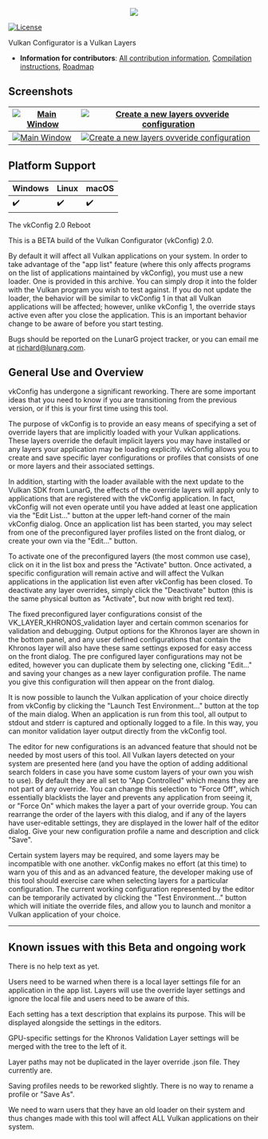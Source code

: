 <p align="center"><img src="https://imgshare.io/images/2020/06/02/Vulkan-Configurator.png" /></p>

[![License](https://img.shields.io/badge/License-Apache%202.0-blue.svg)](https://opensource.org/licenses/Apache-2.0)

Vulkan Configurator is a Vulkan Layers 


* **Information for contributors**: [All contribution information](docs/CONTRIBUTING.md), [Compilation instructions](docs/CONTRIBUTING/Compiling.md), [Roadmap](https://github.com/baldurk/renderdoc/wiki/Roadmap)

Screenshots
--------------

| [ ![Main Window](https://imgshare.io/images/2020/06/02/08.png) ](https://imgshare.io/images/2020/06/02/08.png) | [ ![Create a new layers ovveride configuration](https://imgshare.io/images/2020/06/02/New-Configuration-Window.png2) ](https://imgshare.io/images/2020/06/02/New-Configuration-Window.png) |
| --- | --- |
| [ ![Main Window](https://imgshare.io/images/2020/06/02/08.png) ](https://imgshare.io/images/2020/06/02/08.png) | [ ![Create a new layers ovveride configuration](https://imgshare.io/images/2020/06/02/New-Configuration-Window.png2) ](https://imgshare.io/images/2020/06/02/New-Configuration-Window.png) |

Platform Support
--------------

| Windows                  | Linux                    | macOS                    |
| ------------------------ | ------------------------ | ------------------------ |
| :heavy_check_mark:       | :heavy_check_mark:       | :heavy_check_mark:       |













The vkConfig 2.0 Reboot

This is a BETA build of the Vulkan Configurator (vkConfig) 2.0.

By default it will affect all Vulkan applications on your system. In order to take advantage of the "app list" feature (where this only affects programs on the list of applications maintained by vkConfig), you must use a new loader. One is provided in this archive. You can simply drop it into the folder with the Vulkan program you wish to test against. If you do not update the loader, the behavior will be similar to vkConfig 1 in that all Vulkan applications will be affected; however, unlike vkConfig 1, the override stays active even after you close the application. This is an important behavior change to be aware of before you start testing.

Bugs should be reported on the LunarG project tracker, or you can email me at richard@lunarg.com.

General Use and Overview
--------------------------------------------

vkConfig has undergone a significant reworking. There are some important ideas that you need to know if you are transitioning from the previous version, or if this is your first time using this tool.

The purpose of vkConfig is to provide an easy means of specifying a set of override layers that are implicitly loaded with your Vulkan applications. These layers override the default implicit layers you may have installed or any layers your application may be loading explicitly. vkConfig allows you to create and save specific layer configurations or profiles that consists of one or more layers and their associated settings.

In addition, starting with the loader available with the next update to the Vulkan SDK from LunarG, the effects of the override layers will apply only to applications that are registered with the vkConfig application. In fact, vkConfig will not even operate until you have added at least one application via the "Edit List..." button at the upper left-hand corner of the main vkConfig dialog. Once an application list has been started, you may select from one of the preconfigured layer profiles listed on the front dialog, or create your own via the "Edit..." button.

To activate one of the preconfigured layers (the most common use case), click on it in the list box and press the "Activate" button. Once activated, a specific configuration will remain active and will affect the Vulkan applications in the application list even after vkConfig has been closed. To deactivate any layer overrides, simply click the "Deactivate" button (this is the same physical button as "Activate", but now with bright red text).

The fixed preconfigured layer configurations consist of the VK_LAYER_KHRONOS_validation layer and certain common scenarios for validation and debugging. Output options for the Khronos layer are shown in the bottom panel, and any user defined configurations that contain the Khronos layer will also have these same settings exposed for easy access on the front dialog. The pre configured layer configurations may not be edited, however you can duplicate them by selecting one, clicking "Edit..." and saving your changes as a new layer configuration profile. The name you give this configuration will then appear on the front dialog. 

It is now possible to launch the Vulkan application of your choice directly from vkConfig by clicking the "Launch Test Environment..." button at the top of the main dialog. When an application is run from this tool, all output to stdout and stderr is captured and optionally logged to a file. In this way, you can monitor validation layer output directly from the vkConfig tool.

The editor for new configurations is an advanced feature that should not be needed by most users of this tool. All Vulkan layers detected on your system are presented here (and you have the option of adding additional search folders in case you have some custom layers of your own you wish to use). By default they are all set to "App Controlled" which means they are not part of any override. You can change this selection to "Force Off", which essentially blacklists the layer and prevents any application from seeing it, or "Force On" which makes the layer a part of your override group. You can rearrange the order of the layers with this dialog, and if any of the layers have user-editable settings, they are displayed in the lower half of the editor dialog. Give your new configuration profile a name and description and click "Save". 

Certain system layers may be required, and some layers may be incompatible with one another. vkConfig makes no effort (at this time) to warn you of this and as an advanced feature, the developer making use of this tool should exercise care when selecting layers for a particular configuration. The current working configuration represented by the editor can be temporarily activated by clicking the "Test Environment..." button which will initiate the override files, and allow you to launch and monitor a Vulkan application of your choice.

----------------------------------------------------------
Known issues with this Beta and ongoing work
----------------------------------------------------------
There is no help text as yet.

Users need to be warned when there is a local layer settings file for an application in the app list. Layers will use the override layer settings and ignore the local file and users need to be aware of this.

Each setting has a text description that explains its purpose. This will be displayed alongside the settings in the editors.

GPU-specific settings for the Khronos Validation Layer settings will be merged with the tree to the left of it.

Layer paths may not be duplicated in the layer override .json file. They currently are.

Saving profiles needs to be reworked slightly. There is no way to rename a profile or "Save As".

We need to warn users that they have an old loader on their system and thus changes made with this tool will affect ALL Vulkan applications on their system.



